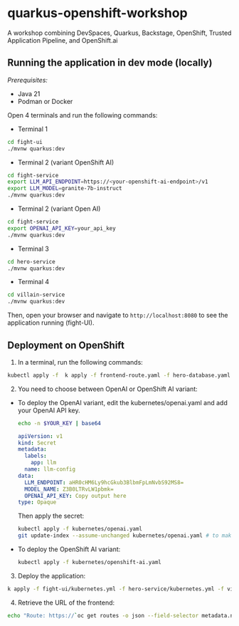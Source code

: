 # quarkus-openshift-workshop
A workshop combining DevSpaces, Quarkus, Backstage, OpenShift, Trusted Application Pipeline, and OpenShift.ai


## Running the application in dev mode (locally)

_Prerequisites:_

* Java 21
* Podman or Docker


Open 4 terminals and run the following commands:

* Terminal 1
```bash
cd fight-ui
./mvnw quarkus:dev
```

* Terminal 2 (variant OpenShift AI)
```bash
cd fight-service
export LLM_API_ENDPOINT=https://<your-openshift-ai-endpoint>/v1
export LLM_MODEL=granite-7b-instruct
./mvnw quarkus:dev
```

* Terminal 2 (variant Open AI)
```bash 
cd fight-service
export OPENAI_API_KEY=your_api_key
./mvnw quarkus:dev 
```

* Terminal 3
```bash
cd hero-service
./mvnw quarkus:dev
```

* Terminal 4
```bash
cd villain-service
./mvnw quarkus:dev
```

Then, open your browser and navigate to `http://localhost:8080` to see the application running (fight-UI).

## Deployment on OpenShift

1. In a terminal, run the following commands:

```bash
kubectl apply -f  k apply -f frontend-route.yaml -f hero-database.yaml -f villain-database.yaml
```

2. You need to choose between OpenAI or OpenShift AI variant:

* To deploy the OpenAI variant, edit the kubernetes/openai.yaml and add your OpenAI API key.

    ```bash
    echo -n $YOUR_KEY | base64
    ```

    ```yaml
    apiVersion: v1
    kind: Secret
    metadata:
      labels:
        app: llm
      name: llm-config
    data:
      LLM_ENDPOINT: aHR0cHM6Ly9hcGkub3BlbmFpLmNvbS92MS8=
      MODEL_NAME: Z3B0LTRvLW1pbmk=
      OPENAI_API_KEY: Copy output here
    type: Opaque
    ```

    Then apply the secret:

    ```bash
    kubectl apply -f kubernetes/openai.yaml
   git update-index --assume-unchanged kubernetes/openai.yaml # to make sure you do not leak the key
    ```

* To deploy the OpenShift AI variant:

    ```bash
    kubectl apply -f kubernetes/openshift-ai.yaml
    ```
  
3. Deploy the application:

```bash
k apply -f fight-ui/kubernetes.yml -f hero-service/kubernetes.yml -f villain-service/kubernetes.yml -f fight-service/kubernetes.yml
```

4. Retrieve the URL of the frontend:

```bash
echo "Route: https://`oc get routes -o json --field-selector metadata.name=fight-ui | jq -r '.items[0].spec.host'`"
```